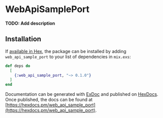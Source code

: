 # WebApiSamplePort

**TODO: Add description**

## Installation

If [available in Hex](https://hex.pm/docs/publish), the package can be installed
by adding `web_api_sample_port` to your list of dependencies in `mix.exs`:

```elixir
def deps do
  [
    {:web_api_sample_port, "~> 0.1.0"}
  ]
end
```

Documentation can be generated with [ExDoc](https://github.com/elixir-lang/ex_doc)
and published on [HexDocs](https://hexdocs.pm). Once published, the docs can
be found at [https://hexdocs.pm/web_api_sample_port](https://hexdocs.pm/web_api_sample_port).

